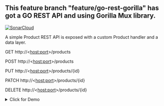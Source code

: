 ## This feature branch "feature/go-rest-gorilla" has got a GO REST API and using Gorilla Mux library.

[![SonarCloud](https://sonarcloud.io/images/project_badges/sonarcloud-black.svg)](https://sonarcloud.io/dashboard?id=gosec_go-rest-api)

A simple Product REST API is exposed with a custom Product handler and a data layer.

GET http://<<host:port>>/products

POST http://<<host:port>>/products

PUT http://<<host:port>>/products/{id}

PATCH http://<<host:port>>/products/{id}

DELETE http://<<host:port>>/products/{id}

<details><summary>Click for Demo </summary>

![gorestgorilla](static/readmeimages/gorestgorilla.gif)

</details>